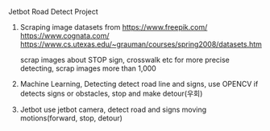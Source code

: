 Jetbot Road Detect Project

1. Scraping
    image datasets from 
    https://www.freepik.com/
    https://www.cognata.com/
    https://www.cs.utexas.edu/~grauman/courses/spring2008/datasets.htm

    scrap images about STOP sign, crosswalk etc
    for more precise detecting, scrap images more than 1,000

2. Machine Learning, Detecting
    detect road line and signs, use OPENCV
    if detects signs or obstacles, stop and make detour(우회)

3. Jetbot
    use jetbot camera, detect road and signs
    moving motions(forward, stop, detour)